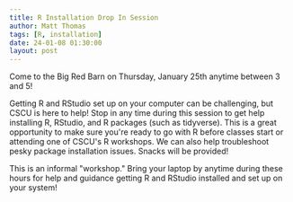 ```yaml
---
title: R Installation Drop In Session
author: Matt Thomas
tags: [R, installation]
date: 24-01-08 01:30:00
layout: post
--- 
```


Come to the Big Red Barn on Thursday, January 25th anytime between 3 and 5!

Getting R and RStudio set up on your computer can be challenging, but CSCU is here to help! Stop in any time during this session to get help installing R, RStudio, and R packages (such as tidyverse). This is a great opportunity to make sure you're ready to go with R before classes start or attending one of CSCU's R workshops. We can also help troubleshoot pesky package installation issues. Snacks will be provided!

This is an informal "workshop." Bring your laptop by anytime during these hours for help and guidance getting R and RStudio installed and set up on your system!
